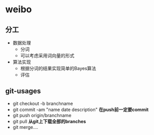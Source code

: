 # weibo
## 分工
- 数据处理
    - 分词
    - 可以考虑采用词向量的形式
- 算法实现
    - 根据分词的结果实现简单的Bayes算法
    - 评估
## git-usages
- git checkout -b branchname
- git commit -am "name date description" __在push前一定要commit__
- git push origin/branchname
- git pull __从git上下载全部的branches__
- git merge....